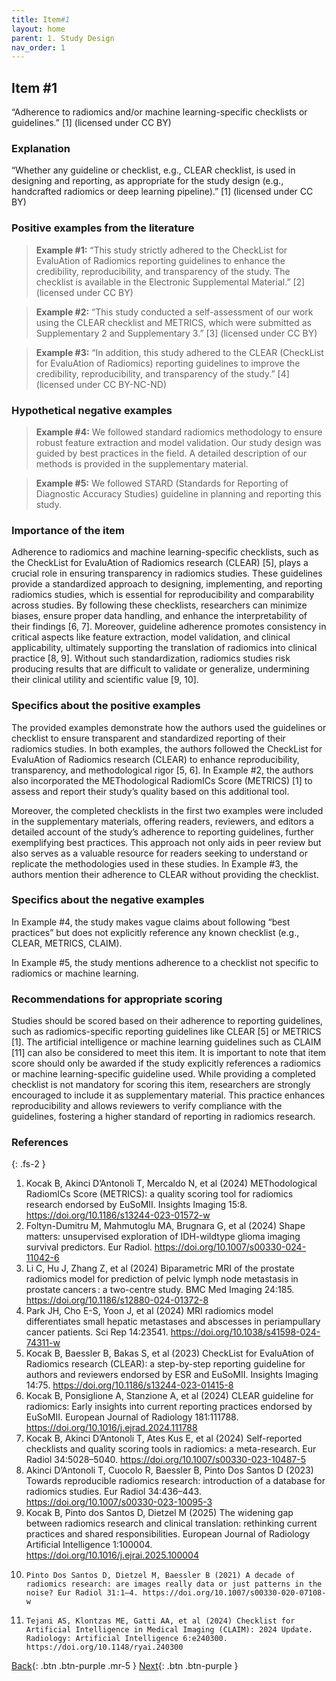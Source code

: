 ```yaml
---
title: Item#1
layout: home
parent: 1. Study Design
nav_order: 1
---
```



## Item #1
“Adherence to radiomics and/or machine learning-specific checklists or guidelines.” [1]  (licensed under CC BY)

### Explanation
“Whether any guideline or checklist, e.g., CLEAR checklist, is used in designing and reporting, as appropriate for the study design (e.g., handcrafted radiomics or deep learning pipeline).” [1]  (licensed under CC BY)

### Positive examples from the literature
> **Example #1:** “This study strictly adhered to the CheckList for EvaluAtion of Radiomics reporting guidelines to enhance the credibility, reproducibility, and transparency of the study. The checklist is available in the Electronic Supplemental Material.” [2] (licensed under CC BY)

> **Example #2:** “This study conducted a self-assessment of our work using the CLEAR checklist and METRICS, which were submitted as Supplementary 2 and Supplementary 3.” [3] (licensed under CC BY)

> **Example #3:** “In addition, this study adhered to the CLEAR (CheckList for EvaluAtion of Radiomics) reporting guidelines to improve the credibility, reproducibility, and transparency of the study.” [4] (licensed under CC BY-NC-ND)

### Hypothetical negative examples
> **Example #4:**  We followed standard radiomics methodology to ensure robust feature extraction and model validation. Our study design was guided by best practices in the field. A detailed description of our methods is provided in the supplementary material.

> **Example #5:** We followed STARD (Standards for Reporting of Diagnostic Accuracy Studies) guideline in planning and reporting this study.

### Importance of the item
Adherence to radiomics and machine learning-specific checklists, such as the CheckList for EvaluAtion of Radiomics research (CLEAR) [5], plays a crucial role in ensuring transparency in radiomics studies. These guidelines provide a standardized approach to designing, implementing, and reporting radiomics studies, which is essential for reproducibility and comparability across studies. By following these checklists, researchers can minimize biases, ensure proper data handling, and enhance the interpretability of their findings [6, 7]. Moreover, guideline adherence promotes consistency in critical aspects like feature extraction, model validation, and clinical applicability, ultimately supporting the translation of radiomics into clinical practice [8, 9]. Without such standardization, radiomics studies risk producing results that are difficult to validate or generalize, undermining their clinical utility and scientific value [9, 10].

### Specifics about the positive examples
The provided examples demonstrate how the authors used the guidelines or checklist to ensure transparent and standardized reporting of their radiomics studies. In both examples, the authors followed the CheckList for EvaluAtion of Radiomics research (CLEAR)  to enhance reproducibility, transparency, and methodological rigor [5, 6]. 
In Example #2, the authors also incorporated the METhodological RadiomICs Score (METRICS) [1] to assess and report their study’s quality based on this additional tool.    

Moreover, the completed checklists in the first two examples were included in the supplementary materials, offering readers, reviewers, and editors a detailed account of the study’s adherence to reporting guidelines, further exemplifying best practices. This approach not only aids in peer review but also serves as a valuable resource for readers seeking to understand or replicate the methodologies used in these studies.
In Example #3, the authors mention their adherence to CLEAR without providing the checklist.

### Specifics about the negative examples
In Example #4, the study makes vague claims about following “best practices” but does not explicitly reference any known checklist (e.g., CLEAR, METRICS, CLAIM).  

In Example #5, the study mentions adherence to a checklist not specific to radiomics or machine learning.

### Recommendations for appropriate scoring
Studies should be scored based on their adherence to reporting guidelines, such as radiomics-specific reporting guidelines like CLEAR [5]  or METRICS [1]. The artificial intelligence or machine learning guidelines such as CLAIM [11] can also be considered to meet this item. It is important to note that item score should only be awarded if the study explicitly references a radiomics or machine learning-specific guideline used.
While providing a completed checklist is not mandatory for scoring this item, researchers are strongly encouraged to include it as supplementary material. This practice enhances reproducibility and allows reviewers to verify compliance with the guidelines, fostering a higher standard of reporting in radiomics research.

### References

{: .fs-2 }

1. 	Kocak B, Akinci D’Antonoli T, Mercaldo N, et al (2024) METhodological RadiomICs Score (METRICS): a quality scoring tool for radiomics research endorsed by EuSoMII. Insights Imaging 15:8. https://doi.org/10.1186/s13244-023-01572-w
2. 	Foltyn-Dumitru M, Mahmutoglu MA, Brugnara G, et al (2024) Shape matters: unsupervised exploration of IDH-wildtype glioma imaging survival predictors. Eur Radiol. https://doi.org/10.1007/s00330-024-11042-6
3. 	Li C, Hu J, Zhang Z, et al (2024) Biparametric MRI of the prostate radiomics model for prediction of pelvic lymph node metastasis in prostate cancers : a two-centre study. BMC Med Imaging 24:185. https://doi.org/10.1186/s12880-024-01372-8
4. 	Park JH, Cho E-S, Yoon J, et al (2024) MRI radiomics model differentiates small hepatic metastases and abscesses in periampullary cancer patients. Sci Rep 14:23541. https://doi.org/10.1038/s41598-024-74311-w
5. 	Kocak B, Baessler B, Bakas S, et al (2023) CheckList for EvaluAtion of Radiomics research (CLEAR): a step-by-step reporting guideline for authors and reviewers endorsed by ESR and EuSoMII. Insights Imaging 14:75. https://doi.org/10.1186/s13244-023-01415-8
6. 	Kocak B, Ponsiglione A, Stanzione A, et al (2024) CLEAR guideline for radiomics: Early insights into current reporting practices endorsed by EuSoMII. European Journal of Radiology 181:111788. https://doi.org/10.1016/j.ejrad.2024.111788
7. 	Kocak B, Akinci D’Antonoli T, Ates Kus E, et al (2024) Self-reported checklists and quality scoring tools in radiomics: a meta-research. Eur Radiol 34:5028–5040. https://doi.org/10.1007/s00330-023-10487-5
8. 	Akinci D’Antonoli T, Cuocolo R, Baessler B, Pinto Dos Santos D (2023) Towards reproducible radiomics research: introduction of a database for radiomics studies. Eur Radiol 34:436–443. https://doi.org/10.1007/s00330-023-10095-3
9. 	Kocak B, Pinto dos Santos D, Dietzel M (2025) The widening gap between radiomics research and clinical translation: rethinking current practices and shared responsibilities. European Journal of Radiology Artificial Intelligence 1:100004. https://doi.org/10.1016/j.ejrai.2025.100004
10. 	Pinto Dos Santos D, Dietzel M, Baessler B (2021) A decade of radiomics research: are images really data or just patterns in the noise? Eur Radiol 31:1–4. https://doi.org/10.1007/s00330-020-07108-w
11. 	Tejani AS, Klontzas ME, Gatti AA, et al (2024) Checklist for Artificial Intelligence in Medical Imaging (CLAIM): 2024 Update. Radiology: Artificial Intelligence 6:e240300. https://doi.org/10.1148/ryai.240300

[Back](https://radiomic.github.io/METRICS-E3/){: .btn .btn-purple  .mr-5  }
[Next](https://radiomic.github.io/METRICS-E3/docs/Study%20Design%20(Item%201-3)/Item%202.html){: .btn .btn-purple   }